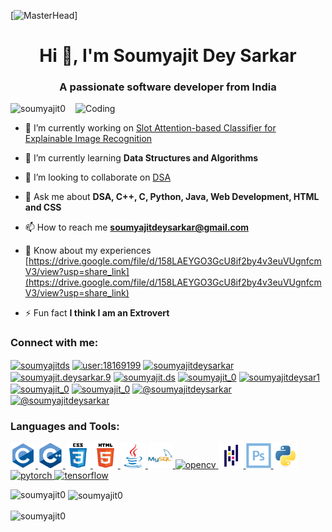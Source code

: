 [![MasterHead](https://www.icegif.com/wp-content/uploads/2022/11/icegif-569.gif)]
<h1 align="center">Hi 👋, I'm Soumyajit Dey Sarkar</h1>
<h3 align="center">A passionate software developer from India</h3>
<img align="right" alt="Coding" width="400" src="https://media.tenor.com/aLUOlVX7OOoAAAAd/naruto.gif”>

<p align="left"> <img src="https://komarev.com/ghpvc/?username=soumyajit0&label=Profile%20views&color=0e75b6&style=flat" alt="soumyajit0" /> </p>

- 🔭 I’m currently working on [Slot Attention-based Classifier for Explainable Image Recognition](https://github.com/soumyajit0/scouter)

- 🌱 I’m currently learning **Data Structures and Algorithms**

- 👯 I’m looking to collaborate on [DSA](https://github.com/soumyajit0/DSA)

- 💬 Ask me about **DSA, C++, C, Python, Java, Web Development, HTML and CSS**

- 📫 How to reach me **soumyajitdeysarkar@gmail.com**

- 📄 Know about my experiences [https://drive.google.com/file/d/158LAEYGO3GcU8if2by4v3euVUgnfcmV3/view?usp=share_link](https://drive.google.com/file/d/158LAEYGO3GcU8if2by4v3euVUgnfcmV3/view?usp=share_link)

- ⚡ Fun fact **I think I am an Extrovert**

<h3 align="left">Connect with me:</h3>
<p align="left">
<a href="https://linkedin.com/in/soumyajitds" target="blank"><img align="center" src="https://raw.githubusercontent.com/rahuldkjain/github-profile-readme-generator/master/src/images/icons/Social/linked-in-alt.svg" alt="soumyajitds" height="30" width="40" /></a>
<a href="https://stackoverflow.com/users/user:18169199" target="blank"><img align="center" src="https://raw.githubusercontent.com/rahuldkjain/github-profile-readme-generator/master/src/images/icons/Social/stack-overflow.svg" alt="user:18169199" height="30" width="40" /></a>
<a href="https://kaggle.com/soumyajitdeysarkar" target="blank"><img align="center" src="https://raw.githubusercontent.com/rahuldkjain/github-profile-readme-generator/master/src/images/icons/Social/kaggle.svg" alt="soumyajitdeysarkar" height="30" width="40" /></a>
<a href="https://fb.com/soumyajit.deysarkar.9" target="blank"><img align="center" src="https://raw.githubusercontent.com/rahuldkjain/github-profile-readme-generator/master/src/images/icons/Social/facebook.svg" alt="soumyajit.deysarkar.9" height="30" width="40" /></a>
<a href="https://instagram.com/soumyajit.ds" target="blank"><img align="center" src="https://raw.githubusercontent.com/rahuldkjain/github-profile-readme-generator/master/src/images/icons/Social/instagram.svg" alt="soumyajit.ds" height="30" width="40" /></a>
<a href="https://www.codechef.com/users/soumyajit_0" target="blank"><img align="center" src="https://cdn.jsdelivr.net/npm/simple-icons@3.1.0/icons/codechef.svg" alt="soumyajit_0" height="30" width="40" /></a>
<a href="https://www.hackerrank.com/soumyajitdeysar1" target="blank"><img align="center" src="https://raw.githubusercontent.com/rahuldkjain/github-profile-readme-generator/master/src/images/icons/Social/hackerrank.svg" alt="soumyajitdeysar1" height="30" width="40" /></a>
<a href="https://codeforces.com/profile/soumyajit_0" target="blank"><img align="center" src="https://raw.githubusercontent.com/rahuldkjain/github-profile-readme-generator/master/src/images/icons/Social/codeforces.svg" alt="soumyajit_0" height="30" width="40" /></a>
<a href="https://www.leetcode.com/soumyajit_0" target="blank"><img align="center" src="https://raw.githubusercontent.com/rahuldkjain/github-profile-readme-generator/master/src/images/icons/Social/leet-code.svg" alt="soumyajit_0" height="30" width="40" /></a>
<a href="https://www.hackerearth.com/@soumyajitdeysarkar" target="blank"><img align="center" src="https://raw.githubusercontent.com/rahuldkjain/github-profile-readme-generator/master/src/images/icons/Social/hackerearth.svg" alt="@soumyajitdeysarkar" height="30" width="40" /></a>
<a href="https://auth.geeksforgeeks.org/user/@soumyajitdeysarkar" target="blank"><img align="center" src="https://raw.githubusercontent.com/rahuldkjain/github-profile-readme-generator/master/src/images/icons/Social/geeks-for-geeks.svg" alt="@soumyajitdeysarkar" height="30" width="40" /></a>
</p>

<h3 align="left">Languages and Tools:</h3>
<p align="left"> <a href="https://www.cprogramming.com/" target="_blank" rel="noreferrer"> <img src="https://raw.githubusercontent.com/devicons/devicon/master/icons/c/c-original.svg" alt="c" width="40" height="40"/> </a> <a href="https://www.w3schools.com/cpp/" target="_blank" rel="noreferrer"> <img src="https://raw.githubusercontent.com/devicons/devicon/master/icons/cplusplus/cplusplus-original.svg" alt="cplusplus" width="40" height="40"/> </a> <a href="https://www.w3schools.com/css/" target="_blank" rel="noreferrer"> <img src="https://raw.githubusercontent.com/devicons/devicon/master/icons/css3/css3-original-wordmark.svg" alt="css3" width="40" height="40"/> </a> <a href="https://www.w3.org/html/" target="_blank" rel="noreferrer"> <img src="https://raw.githubusercontent.com/devicons/devicon/master/icons/html5/html5-original-wordmark.svg" alt="html5" width="40" height="40"/> </a> <a href="https://www.java.com" target="_blank" rel="noreferrer"> <img src="https://raw.githubusercontent.com/devicons/devicon/master/icons/java/java-original.svg" alt="java" width="40" height="40"/> </a> <a href="https://www.mysql.com/" target="_blank" rel="noreferrer"> <img src="https://raw.githubusercontent.com/devicons/devicon/master/icons/mysql/mysql-original-wordmark.svg" alt="mysql" width="40" height="40"/> </a> <a href="https://opencv.org/" target="_blank" rel="noreferrer"> <img src="https://www.vectorlogo.zone/logos/opencv/opencv-icon.svg" alt="opencv" width="40" height="40"/> </a> <a href="https://pandas.pydata.org/" target="_blank" rel="noreferrer"> <img src="https://raw.githubusercontent.com/devicons/devicon/2ae2a900d2f041da66e950e4d48052658d850630/icons/pandas/pandas-original.svg" alt="pandas" width="40" height="40"/> </a> <a href="https://www.photoshop.com/en" target="_blank" rel="noreferrer"> <img src="https://raw.githubusercontent.com/devicons/devicon/master/icons/photoshop/photoshop-line.svg" alt="photoshop" width="40" height="40"/> </a> <a href="https://www.python.org" target="_blank" rel="noreferrer"> <img src="https://raw.githubusercontent.com/devicons/devicon/master/icons/python/python-original.svg" alt="python" width="40" height="40"/> </a> <a href="https://pytorch.org/" target="_blank" rel="noreferrer"> <img src="https://www.vectorlogo.zone/logos/pytorch/pytorch-icon.svg" alt="pytorch" width="40" height="40"/> </a> <a href="https://www.tensorflow.org" target="_blank" rel="noreferrer"> <img src="https://www.vectorlogo.zone/logos/tensorflow/tensorflow-icon.svg" alt="tensorflow" width="40" height="40"/> </a> </p>

<p><img align="left" src="https://github-readme-stats.vercel.app/api/top-langs?username=soumyajit0&show_icons=true&locale=en&layout=compact" alt="soumyajit0" /></p>

<p>&nbsp;<img align="center" src="https://github-readme-stats.vercel.app/api?username=soumyajit0&show_icons=true&locale=en" alt="soumyajit0" /></p>

<p><img align="center" src="https://github-readme-streak-stats.herokuapp.com/?user=soumyajit0&" alt="soumyajit0" /></p>
